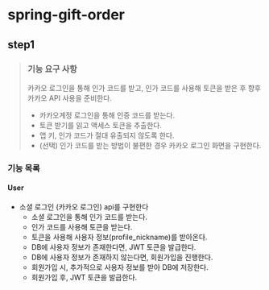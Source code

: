 # spring-gift-order
## step1
> ### 기능 요구 사항
> 카카오 로그인을 통해 인가 코드를 받고, 인가 코드를 사용해 토큰을 받은 후 향후 카카오 API 사용을 준비한다.
> - 카카오계정 로그인을 통해 인증 코드를 받는다.
> - 토큰 받기를 읽고 액세스 토큰을 추출한다.
> - 앱 키, 인가 코드가 절대 유출되지 않도록 한다.
> - (선택) 인가 코드를 받는 방법이 불편한 경우 카카오 로그인 화면을 구현한다.

### 기능 목록
#### User
- 소셜 로그인 (카카오 로그인) api를 구현한다
  - 소셜 로그인을 통해 인가 코드를 받는다.
  - 인가 코드를 사용해 토큰을 받는다.
  - 토큰을 사용해 사용자 정보(profile_nickname)를 받아온다.
  - DB에 사용자 정보가 존재한다면, JWT 토큰을 발급한다.
  - DB에 사용자 정보가 존재하지 않는다면, 회원가입을 진행한다.
  - 회원가입 시, 추가적으로 사용자 정보를 받아 DB에 저장한다.
  - 회원가입 후, JWT 토큰을 발급한다.